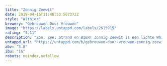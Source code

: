 ```yaml
---
title: "Zonnig Zeewit"
date: 2019-04-16T11:40:53.507372Z
style: "Witbier"
brewery: "Gebrouwen Door Vrouwen"
image: "https://labels.untappd.com/labels/2615915"
rating: "3.11"
description: "Zon, Zee, Strand en BIER! Zonnig Zeewit is een lichte White Ale van 3,8%. In dit bier zit zeewier geplukt uit de Nederlandse Noordzee! Om onze zee gezond te houden, gaat een deel van de opbrengst naar “Zee Boerderij IJmond”."
untappd_url: "https://untappd.com/b/gebrouwen-door-vrouwen-zonnig-zeewit/2615915"
abv: "3.8"
ibu: "16"
robots: noindex,nofollow
---
```

